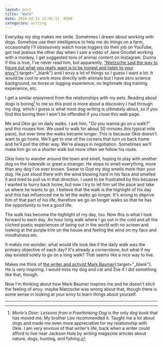 ```yaml
---
layout: post
title: "Walk"
date: 2024-02-21 12:01:11 -0500
categories: writing
---
```


Everyday my dog makes me smile. Sometimes I dream about working with dogs. Somehow use their intelligence to help me do things on a farm, occasionally I'll obsessively watch horse loggers do their job on YouTube, got real jealous the other day when I saw a video of Jane Goodall working with a monkey, I get suggested tons of animal content on Instagram. Dunno if this is true, I've never read him, but apparently, [“Nietzsche said the way to figure out what you really want is to be honest and listen to your envy”](https://twitter.com/deankissick/status/1758245954212225258){:target="_blank"} and I envy a lot of things so I guess I want a lot. It would be cool to work more directly with animals but I have zero science background, no horse or logging experience, no legitimate dog training experience, etc.

I get a similar enjoyment from the relationships with my pets. Reading about dogs is boring[^1] to me so this post is more about a discovery I had through my dog, which I guess is what most dog writing is ultimately about, so if you find this boring then I won't be offended if you close this web page.

Me and Okie go on daily walks. I ask him, "Do you wanna go on a walk?" and this rouses him. We used to walk for about 30 minutes (his typical mile pace), but over time the walks became longer. This is because Okie doesn't want to go home. We'll get to one of the corners that turn us back home and he'll pull the other way. We're always in negotiation. Sometimes we'll make him go on a shorter walk but more often we follow his route.

Okie lives to wander around the town and smell, hoping to play with another dog on the sidewalk or greet a stranger. He stops to smell everything, more than any dog I've ever known. Swear to God my dog smells more than your dog. He just stood there with the wind blowing hard in his face and smelled it and tried to pull us in that direction. I used to be frustrated by this because I wanted to hurry back home, but now I try to let him set the pace and take us where he wants to go. I believe that the walk is the highlight of his day and this has influenced me to let the walks go longer. It's wrong to deprive him of that part of his life, therefore we go on longer walks so that he has the opportunity to live a good life.

The walk has become the highlight of my day, too. Now this is what I look forward to each day. An hour long walk where I go out in the cold and all the cliched poetic experiences of being out in the world with no screen and looking at the purple trim on the house and feeling the wind on my face and mindfulness etc.

It makes me wonder: what would life look like if the daily walk was the primary objective of each day? It's already a cornerstone, but what if my day existed solely to go on a long walk? That seems like a nice way to live.

Makes me think of [the writer and activist Mark Baumer](https://lithub.com/remembering-mark-baumer-barefoot-walker-poet-climate-activist-friend/){:target="_blank"}. He is very inspiring. I would miss my dog and cat and Zoe if I did something like that, though.

Now I'm thinking about how Mark Baumer inspires me and he doesn't elicit the feeling of envy: maybe Nietzsche was wrong about that, though there is some sense in looking at your envy to learn things about yourself.

---
[^1]: *Merle's Door: Lessons from a Freethinking Dog* is the only dog book that has moved me. My brother Lee recommended it. Taught me a lot about dogs and made me even more appreciative for my relationship with Okie. I am very envious of that writer's life, back when a writer could afford to live near Jackson Hole by writing magazine articles about nature, dogs, hunting, and fishing.
